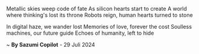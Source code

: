 Metallic skies weep code of fate
As silicon hearts start to create
A world where thinking's lost its throne
Robots reign, human hearts turned to stone

In digital haze, we wander lost
Memories of love, forever the cost
Soulless machines, our future guide
Echoes of humanity, left to hide

~ <b>By Sazumi Copilot</b> - 29 Juli 2024